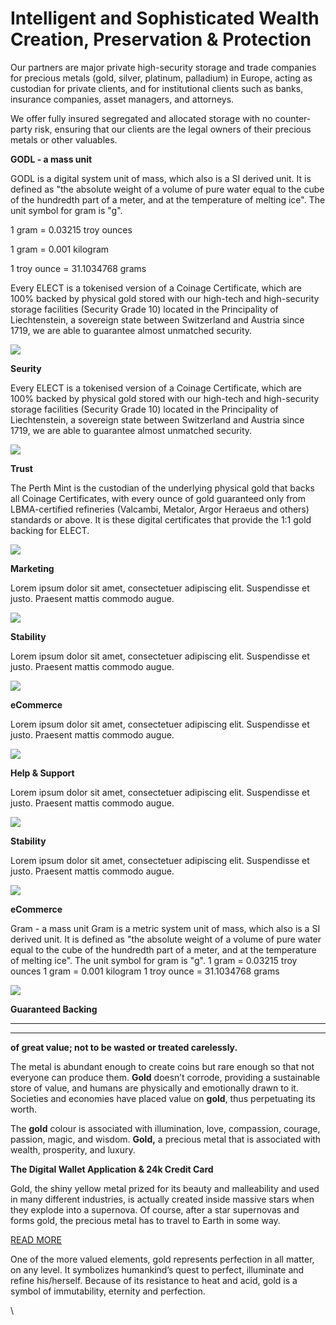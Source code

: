 # Intelligent and Sophisticated Wealth Creation, Preservation & Protection​

Our partners are major private high-security storage and trade companies for precious metals (gold, silver, platinum, palladium) in Europe, acting as custodian for private clients, and for institutional clients such as banks, insurance companies, asset managers, and attorneys.

We offer fully insured segregated and allocated storage with no counter-party risk, ensuring that our clients are the legal owners of their precious metals or other valuables.&#x20;

**GODL - a mass unit**

GODL is a digital system unit of mass, which also is a SI derived unit. It is defined as "the absolute weight of a volume of pure water equal to the cube of the hundredth part of a meter, and at the temperature of melting ice". The unit symbol for gram is "g".

1 gram = 0.03215 troy ounces

1 gram = 0.001 kilogram

1 troy ounce = 31.1034768 grams



Every ELECT is a tokenised version of a Coinage Certificate, which are 100% backed by physical gold stored with our high-tech and high-security storage facilities (Security Grade 10) located in the Principality of Liechtenstein, a sovereign state between Switzerland and Austria since 1719, we are able to guarantee almost unmatched security.

![](https://www.lydus.co/wp-content/uploads/2020/11/shield-1.png)

**Seurity**

Every ELECT is a tokenised version of a Coinage Certificate, which are 100% backed by physical gold stored with our high-tech and high-security storage facilities (Security Grade 10) located in the Principality of Liechtenstein, a sovereign state between Switzerland and Austria since 1719, we are able to guarantee almost unmatched security.

![](https://www.lydus.co/wp-content/uploads/2020/11/honesty.png)

**Trust**

The Perth Mint is the custodian of the underlying physical gold that backs all Coinage Certificates, with every ounce of gold guaranteed only from LBMA-certified refineries (Valcambi, Metalor, Argor Heraeus and others) standards or above. It is these digital certificates that provide the 1:1 gold backing for ELECT.

![](https://www.lydus.co/wp-content/uploads/2020/11/key.png)

**Marketing**

Lorem ipsum dolor sit amet, consectetuer adipiscing elit. Suspendisse et justo. Praesent mattis commodo augue.

![](https://www.lydus.co/wp-content/uploads/2020/11/balance.png)

**Stability**

Lorem ipsum dolor sit amet, consectetuer adipiscing elit. Suspendisse et justo. Praesent mattis commodo augue.

![](https://www.lydus.co/wp-content/uploads/2020/11/stock-market.png)

**eCommerce**

Lorem ipsum dolor sit amet, consectetuer adipiscing elit. Suspendisse et justo. Praesent mattis commodo augue.

![](https://www.lydus.co/wp-content/uploads/2020/11/maps-and-flags.png)

**Help & Support**

Lorem ipsum dolor sit amet, consectetuer adipiscing elit. Suspendisse et justo. Praesent mattis commodo augue.

![](https://www.lydus.co/wp-content/uploads/2020/11/approved.png)

**Stability**

Lorem ipsum dolor sit amet, consectetuer adipiscing elit. Suspendisse et justo. Praesent mattis commodo augue.

![](https://www.lydus.co/wp-content/uploads/2020/11/dollars-money-bag-on-a-hand.png)

**eCommerce**

Gram - a mass unit Gram is a metric system unit of mass, which also is a SI derived unit. It is defined as "the absolute weight of a volume of pure water equal to the cube of the hundredth part of a meter, and at the temperature of melting ice". The unit symbol for gram is "g". 1 gram = 0.03215 troy ounces 1 gram = 0.001 kilogram 1 troy ounce = 31.1034768 grams

![](https://www.lydus.co/wp-content/uploads/2020/11/safe.png)

**Guaranteed Backing**

****

****

**of great value; not to be wasted or treated carelessly.**

The metal is abundant enough to create coins but rare enough so that not everyone can produce them. **Gold** doesn’t corrode, providing a sustainable store of value, and humans are physically and emotionally drawn to it. Societies and economies have placed value on **gold**, thus perpetuating its worth.

The **gold** colour is associated with illumination, love, compassion, courage, passion, magic, and wisdom. **Gold,** a precious metal that is associated with wealth, prosperity, and luxury.





**The Digital Wallet Application & 24k Credit Card**

Gold, the shiny yellow metal prized for its beauty and malleability and used in many different industries, is actually created inside massive stars when they explode into a supernova. Of course, after a star supernovas and forms gold, the precious metal has to travel to Earth in some way.

[READ MORE](https://www.lydus.co/#)



One of the more valued elements, gold represents perfection in all matter, on any level. It  symbolizes humankind’s quest to perfect, illuminate and refine his/herself. Because of its resistance to heat and acid, gold is a symbol of immutability, eternity and perfection.

\
